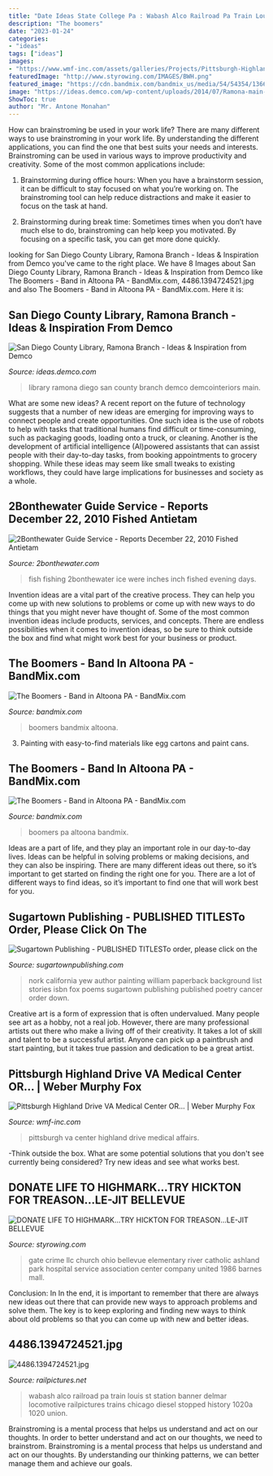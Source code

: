 ```yaml
---
title: "Date Ideas State College Pa : Wabash Alco Railroad Pa Train Louis St Station Banner Delmar Locomotive Railpictures Trains Chicago Diesel Stopped History 1020a 1020 Union"
description: "The boomers"
date: "2023-01-24"
categories:
- "ideas"
tags: ["ideas"]
images:
- "https://www.wmf-inc.com/assets/galleries/Projects/Pittsburgh-Highland-Drive-VA-Medical-Center-OR-Suite-PACU-Expansion/_940xAUTO_fit_center-center_100/IMG_3054.JPG"
featuredImage: "http://www.styrowing.com/IMAGES/BWH.png"
featured_image: "https://cdn.bandmix.com/bandmix_us/media/54/54354/1366805-l.jpg"
image: "https://ideas.demco.com/wp-content/uploads/2014/07/Ramona-main-circ.jpg"
ShowToc: true
author: "Mr. Antone Monahan"
---
```



How can brainstroming be used in your work life?
There are many different ways to use brainstroming in your work life. By understanding the different applications, you can find the one that best suits your needs and interests. Brainstroming can be used in various ways to improve productivity and creativity. Some of the most common applications include:
1) Brainstorming during office hours: When you have a brainstorm session, it can be difficult to stay focused on what you’re working on. The brainstroming tool can help reduce distractions and make it easier to focus on the task at hand.

2) Brainstorming during break time: Sometimes times when you don’t have much else to do, brainstroming can help keep you motivated. By focusing on a specific task, you can get more done quickly.

	

		
looking for San Diego County Library, Ramona Branch - Ideas &amp; Inspiration from Demco you've came to the right place. We have 8 Images about San Diego County Library, Ramona Branch - Ideas &amp; Inspiration from Demco like The Boomers - Band in Altoona PA - BandMix.com, 4486.1394724521.jpg and also The Boomers - Band in Altoona PA - BandMix.com. Here it is:
		
    
## San Diego County Library, Ramona Branch - Ideas &amp; Inspiration From Demco

<img loading=lazy src="https://ideas.demco.com/wp-content/uploads/2014/07/Ramona-main-circ.jpg" onerror="this.onerror=null;this.src='https://tse1.mm.bing.net/th?id=OIP.Nswba6HBGDL8WUFh3aQPVgHaE8&amp;pid=15.1';" alt="San Diego County Library, Ramona Branch - Ideas &amp; Inspiration from Demco">

_Source: ideas.demco.com_

>library ramona diego san county branch demco demcointeriors main. 

	

What are some new ideas?
A recent report on the future of technology suggests that a number of new ideas are emerging for improving ways to connect people and create opportunities. One such idea is the use of robots to help with tasks that traditional humans find difficult or time-consuming, such as packaging goods, loading onto a truck, or cleaning. Another is the development of artificial intelligence (AI)powered assistants that can assist people with their day-to-day tasks, from booking appointments to grocery shopping. While these ideas may seem like small tweaks to existing workflows, they could have large implications for businesses and society as a whole.

    
## 2Bonthewater Guide Service - Reports December 22, 2010 Fished Antietam

<img loading=lazy src="http://2bonthewater.com/yahoo_site_admin/assets/images/wp_CR_tasty_woolhead_sculpin-1.10253150_std.jpg" onerror="this.onerror=null;this.src='https://tse2.mm.bing.net/th?id=OIP.qaB0PQ9QutW3f1Nidl0QSAHaE7&amp;pid=15.1';" alt="2Bonthewater Guide Service - Reports December 22, 2010 Fished Antietam">

_Source: 2bonthewater.com_

>fish fishing 2bonthewater ice were inches inch fished evening days. 

	

Invention ideas are a vital part of the creative process. They can help you come up with new solutions to problems or come up with new ways to do things that you might never have thought of. Some of the most common invention ideas include products, services, and concepts. There are endless possibilities when it comes to invention ideas, so be sure to think outside the box and find what might work best for your business or product.

    
## The Boomers - Band In Altoona PA - BandMix.com

<img loading=lazy src="https://cdn.bandmix.com/bandmix_us/media/54/54354/1366807-l.jpg" onerror="this.onerror=null;this.src='https://tse1.mm.bing.net/th?id=OIP.t5vCC4GWugMlszg890HcOwHaFj&amp;pid=15.1';" alt="The Boomers - Band in Altoona PA - BandMix.com">

_Source: bandmix.com_

>boomers bandmix altoona. 

	

3. Painting with easy-to-find materials like egg cartons and paint cans.

    
## The Boomers - Band In Altoona PA - BandMix.com

<img loading=lazy src="https://cdn.bandmix.com/bandmix_us/media/54/54354/1366805-l.jpg" onerror="this.onerror=null;this.src='https://tse2.mm.bing.net/th?id=OIP.A7spPAFIT2oo3J-2h4M7agHaE7&amp;pid=15.1';" alt="The Boomers - Band in Altoona PA - BandMix.com">

_Source: bandmix.com_

>boomers pa altoona bandmix. 

	

Ideas are a part of life, and they play an important role in our day-to-day lives. Ideas can be helpful in solving problems or making decisions, and they can also be inspiring. There are many different ideas out there, so it’s important to get started on finding the right one for you. There are a lot of different ways to find ideas, so it’s important to find one that will work best for you.

    
## Sugartown Publishing - PUBLISHED TITLESTo Order, Please Click On The

<img loading=lazy src="http://sugartownpublishing.com/yahoo_site_admin/assets/images/Yew_Nork_at_300_dpi.69114314_std.jpg" onerror="this.onerror=null;this.src='https://tse1.mm.bing.net/th?id=OIP.WLww0-Ss8r2lcNT2IMO-QAAAAA&amp;pid=15.1';" alt="Sugartown Publishing - PUBLISHED TITLESTo order, please click on the">

_Source: sugartownpublishing.com_

>nork california yew author painting william paperback background list stories isbn fox poems sugartown publishing published poetry cancer order down. 

	

Creative art is a form of expression that is often undervalued. Many people see art as a hobby, not a real job. However, there are many professional artists out there who make a living off of their creativity. It takes a lot of skill and talent to be a successful artist. Anyone can pick up a paintbrush and start painting, but it takes true passion and dedication to be a great artist.

    
## Pittsburgh Highland Drive VA Medical Center OR… | Weber Murphy Fox

<img loading=lazy src="https://www.wmf-inc.com/assets/galleries/Projects/Pittsburgh-Highland-Drive-VA-Medical-Center-OR-Suite-PACU-Expansion/_940xAUTO_fit_center-center_100/IMG_3054.JPG" onerror="this.onerror=null;this.src='https://tse3.mm.bing.net/th?id=OIP.pgYA_8YO1M-6J9KPpn3W9AHaRW&amp;pid=15.1';" alt="Pittsburgh Highland Drive VA Medical Center OR… | Weber Murphy Fox">

_Source: wmf-inc.com_

>pittsburgh va center highland drive medical affairs. 

	

-Think outside the box. What are some potential solutions that you don't see currently being considered? Try new ideas and see what works best. 

    
## DONATE LIFE TO HIGHMARK...TRY HICKTON FOR TREASON...LE-JIT BELLEVUE

<img loading=lazy src="http://www.styrowing.com/IMAGES/BWH.png" onerror="this.onerror=null;this.src='https://tse3.mm.bing.net/th?id=OIP.ihmZ33R18ySOoTWuvXy8DgAAAA&amp;pid=15.1';" alt="DONATE LIFE TO HIGHMARK...TRY HICKTON FOR TREASON...LE-JIT BELLEVUE">

_Source: styrowing.com_

>gate crime llc church ohio bellevue elementary river catholic ashland park hospital service association center company united 1986 barnes mall. 

	

Conclusion: In
In the end, it is important to remember that there are always new ideas out there that can provide new ways to approach problems and solve them. The key is to keep exploring and finding new ways to think about old problems so that you can come up with new and better ideas.

    
## 4486.1394724521.jpg

<img loading=lazy src="https://www.railpictures.net/images/d1/4/8/6/4486.1394724521.jpg" onerror="this.onerror=null;this.src='https://tse2.mm.bing.net/th?id=OIP.qSZc-fKnd0NKizvR3dn9XAHaFE&amp;pid=15.1';" alt="4486.1394724521.jpg">

_Source: railpictures.net_

>wabash alco railroad pa train louis st station banner delmar locomotive railpictures trains chicago diesel stopped history 1020a 1020 union. 

	

Brainstroming is a mental process that helps us understand and act on our thoughts.
In order to better understand and act on our thoughts, we need to brainstrom. Brainstroming is a mental process that helps us understand and act on our thoughts. By understanding our thinking patterns, we can better manage them and achieve our goals.

